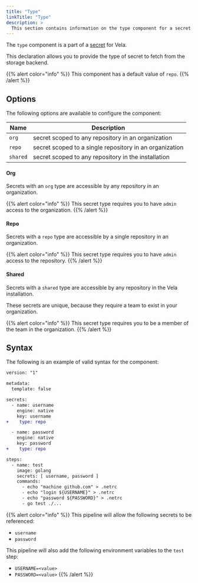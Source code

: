```yaml
---
title: "Type"
linkTitle: "Type"
description: >
  This section contains information on the type component for a secret.
---
```


The `type` component is a part of a [secret](/docs/usage/concepts/pipeline/secrets) for Vela.

This declaration allows you to provide the type of secret to fetch from the storage backend.

{{% alert color="info" %}}
This component has a default value of `repo`.
{{% /alert %}}

## Options

The following options are available to configure the component:

| Name     | Description                                             |
| -------- | ------------------------------------------------------- |
| `org`    | secret scoped to any repository in an organization      |
| `repo`   | secret scoped to a single repository in an organization |
| `shared` | secret scoped to any repository in the installation     |

#### Org

Secrets with an `org` type are accessible by any repository in an organization.

{{% alert color="info" %}}
This secret type requires you to have `admin` access to the organization.
{{% /alert %}}

#### Repo

Secrets with a `repo` type are accessible by a single repository in an organization.

{{% alert color="info" %}}
This secret type requires you to have `admin` access to the repository.
{{% /alert %}}

#### Shared

Secrets with a `shared` type are accessible by any repository in the Vela installation.

These secrets are unique, because they require a team to exist in your organization.

{{% alert color="info" %}}
This secret type requires you to be a member of the team in the organization.
{{% /alert %}}

## Syntax

The following is an example of valid syntax for the component:

```diff
version: "1"

metadata:
  template: false

secrets:
  - name: username
    engine: native
    key: username
+    type: repo

  - name: password
    engine: native
    key: password
+    type: repo

steps:
  - name: test
    image: golang
    secrets: [ username, password ]
    commands:
      - echo "machine github.com" > .netrc
      - echo "login ${USERNAME}" > .netrc
      - echo "password ${PASSWORD}" > .netrc
      - go test ./...
```

{{% alert color="info" %}}
This pipeline will allow the following secrets to be referenced:
* `username`
* `password`

This pipeline will also add the following environment variables to the `test` step:
* `USERNAME=<value>`
* `PASSWORD=<value>`
{{% /alert %}}
